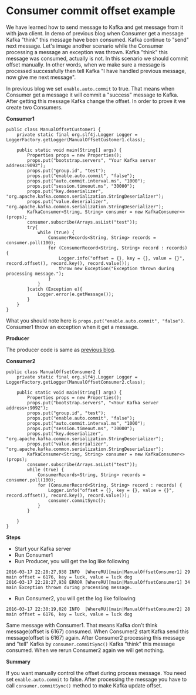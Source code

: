 # Consumer commit offset example
We have learned how to send message to Kafka and get message from it with 
java client. In demo of previous blog when Consumer get a message Kafka 
"think" this message have been consumed. Kafka continue to "send" next message.
Let's image another scenario while the Consumer processing a message an exception was thrown. Kafka "think" 
this message was consumed, actually is not. In this scenario we should commit offset manually. In other
words, when we make sure a message is processed successfully then tell Kafka "I have handled previous message,
now give me next message".

In previous blog we set ``enable.auto.commit`` to true. That means when Consumer get a message
it will commit a "success" message to Kafka. After getting this message Kafka change the offset.
In order to prove it we create two Consumers.

**Consumer1**
```
public class ManualOffsetCustomer1 {
    private static final org.slf4j.Logger Logger = LoggerFactory.getLogger(ManualOffsetCustomer1.class);

    public static void main(String[] args) {
        Properties props = new Properties();
        props.put("bootstrap.servers", "Your Kafka server address:9092");
        props.put("group.id", "test");
        props.put("enable.auto.commit", "false");
        props.put("auto.commit.interval.ms", "1000");
        props.put("session.timeout.ms", "30000");
        props.put("key.deserializer", "org.apache.kafka.common.serialization.StringDeserializer");
        props.put("value.deserializer", "org.apache.kafka.common.serialization.StringDeserializer");
        KafkaConsumer<String, String> consumer = new KafkaConsumer<>(props);
        consumer.subscribe(Arrays.asList("test"));
        try{
            while (true) {
                ConsumerRecords<String, String> records = consumer.poll(100);
                for (ConsumerRecord<String, String> record : records) {
                    Logger.info("offset = {}, key = {}, value = {}", record.offset(), record.key(), record.value());
                    throw new Exception("Exception thrown during processing message.");
                }
            }
        }catch (Exception e){
            Logger.error(e.getMessage());
        }
    }
}
```
What you should note here is ``props.put("enable.auto.commit", "false")``. Consumer1 throw an exception 
when it get a message.

**Producer**

The producer code is same as [previous blog](http://www.henryxi.com/kafka-java-example).

**Consumer2**
```
public class ManualOffsetConsumer2 {
    private static final org.slf4j.Logger Logger = LoggerFactory.getLogger(ManualOffsetConsumer2.class);

    public static void main(String[] args) {
        Properties props = new Properties();
        props.put("bootstrap.servers", "<Your Kafka server address>:9092");
        props.put("group.id", "test");
        props.put("enable.auto.commit", "false");
        props.put("auto.commit.interval.ms", "1000");
        props.put("session.timeout.ms", "30000");
        props.put("key.deserializer", "org.apache.kafka.common.serialization.StringDeserializer");
        props.put("value.deserializer", "org.apache.kafka.common.serialization.StringDeserializer");
        KafkaConsumer<String, String> consumer = new KafkaConsumer<>(props);
        consumer.subscribe(Arrays.asList("test"));
        while (true) {
            ConsumerRecords<String, String> records = consumer.poll(100);
            for (ConsumerRecord<String, String> record : records) {
                Logger.info("offset = {}, key = {}, value = {}", record.offset(), record.key(), record.value());
                consumer.commitSync();
            }
        }

    }
}
```

**Steps**

* Start your Kafka server 
* Run Consumer1
* Run Producer, you will get the log like following
```
2016-03-17 22:28:27,938 INFO  [WhereRU][main|ManualOffsetConsumer1] 29 main offset = 6176, key = luck, value = luck dog
2016-03-17 22:28:27,938 ERROR [WhereRU][main|ManualOffsetConsumer1] 34 main Exception thrown during processing message.
```
* Run Consumer2, you will get the log like following
```
2016-03-17 22:30:19,020 INFO  [WhereRU][main|ManualOffsetConsumer2] 28 main offset = 6176, key = luck, value = luck dog
```
Same message with Consumer1. That means Kafka don't think message(offset is 6167) consumed. When Consumer2 start
Kafka send this message(offset is 6167) again. After Consumer2 processing this message and "tell" Kafka by 
``consumer.commitSync()`` Kafka "think" this message consumed. When we rerun Consumer2 again we will get nothing.

**Summary**

If you want manually control the offset during process message. You need set ``enable.auto.commit`` to false.
After processing the message you have to call ``consumer.commitSync()`` method to make Kafka update offset.
